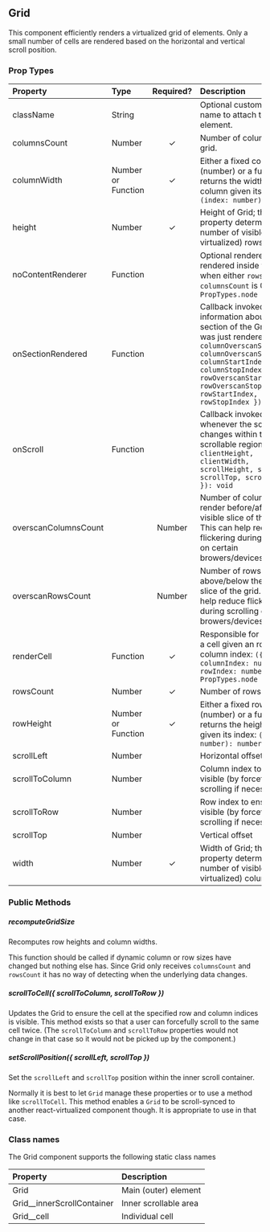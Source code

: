 Grid
---------------

This component efficiently renders a virtualized grid of elements.
Only a small number of cells are rendered based on the horizontal and vertical scroll position.

### Prop Types
| Property | Type | Required? | Description |
|:---|:---|:---:|:---|
| className | String |  | Optional custom CSS class name to attach to root Grid element. |
| columnsCount | Number | ✓ | Number of columns in grid. |
| columnWidth | Number or Function | ✓ | Either a fixed column width (number) or a function that returns the width of a column given its index: `(index: number): number` |
| height | Number | ✓ | Height of Grid; this property determines the number of visible (vs virtualized) rows. |
| noContentRenderer | Function |  | Optional renderer to be rendered inside the grid when either `rowsCount` or `columnsCount` is 0: `(): PropTypes.node` |
| onSectionRendered | Function |  | Callback invoked with information about the section of the Grid that was just rendered: `({ columnOverscanStartIndex, columnOverscanStopIndex, columnStartIndex, columnStopIndex, rowOverscanStartIndex, rowOverscanStopIndex, rowStartIndex, rowStopIndex }): void` |
| onScroll | Function |  | Callback invoked whenever the scroll offset changes within the inner scrollable region: `({ clientHeight, clientWidth, scrollHeight, scrollLeft, scrollTop, scrollWidth }): void` |
| overscanColumnsCount |  | Number | Number of columns to render before/after the visible slice of the grid. This can help reduce flickering during scrolling on certain browers/devices. |
| overscanRowsCount |  | Number | Number of rows to render above/below the visible slice of the grid. This can help reduce flickering during scrolling on certain browers/devices. |
| renderCell | Function | ✓ | Responsible for rendering a cell given an row and column index: `({ columnIndex: number, rowIndex: number }): PropTypes.node` |
| rowsCount | Number | ✓ | Number of rows in grid. |
| rowHeight | Number or Function | ✓ | Either a fixed row height (number) or a function that returns the height of a row given its index: `(index: number): number` |
| scrollLeft | Number |  | Horizontal offset |
| scrollToColumn | Number |  | Column index to ensure visible (by forcefully scrolling if necessary) |
| scrollToRow | Number |  | Row index to ensure visible (by forcefully scrolling if necessary) |
| scrollTop | Number |  | Vertical offset |
| width | Number | ✓ | Width of Grid; this property determines the number of visible (vs virtualized) columns. |

### Public Methods

##### recomputeGridSize

Recomputes row heights and column widths.

This function should be called if dynamic column or row sizes have changed but nothing else has.
Since Grid only receives `columnsCount` and `rowsCount` it has no way of detecting when the underlying data changes.

##### scrollToCell({ scrollToColumn, scrollToRow })

Updates the Grid to ensure the cell at the specified row and column indices is visible.
This method exists so that a user can forcefully scroll to the same cell twice.
(The `scrollToColumn` and `scrollToRow` properties would not change in that case so it would not be picked up by the component.)

##### setScrollPosition({ scrollLeft, scrollTop })

Set the `scrollLeft` and `scrollTop` position within the inner scroll container.

Normally it is best to let `Grid` manage these properties or to use a method like `scrollToCell`.
This method enables a `Grid` to be scroll-synced to another react-virtualized component though.
It is appropriate to use in that case.

### Class names

The Grid component supports the following static class names

| Property | Description |
|:---|:---|
| Grid | Main (outer) element |
| Grid__innerScrollContainer | Inner scrollable area |
| Grid__cell | Individual cell |
